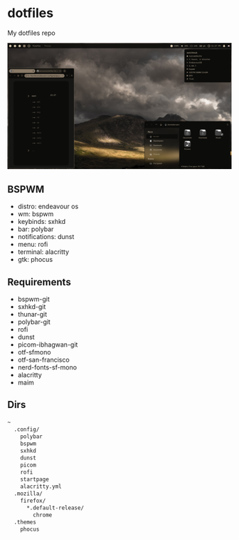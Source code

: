 # dotfiles

My dotfiles repo

![BSPWM](bspwmlow.png "BSPWM")

## BSPWM

* distro: endeavour os
* wm: bspwm
* keybinds: sxhkd
* bar: polybar
* notifications: dunst
* menu: rofi
* terminal: alacritty
* gtk: phocus

## Requirements

* bspwm-git
* sxhkd-git
* thunar-git
* polybar-git
* rofi
* dunst
* picom-ibhagwan-git
* otf-sfmono
* otf-san-francisco
* nerd-fonts-sf-mono
* alacritty
* maim

## Dirs
```
~
  .config/
    polybar
    bspwm
    sxhkd
    dunst
    picom
    rofi
    startpage
    alacritty.yml
  .mozilla/
    firefox/
      *.default-release/
        chrome
  .themes
    phocus
```
